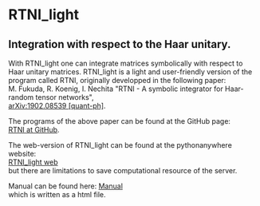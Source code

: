 # RTNI_light
## Integration with respect to the Haar unitary.

With RTNI_light one can integrate matrices symbolically with respect to Haar unitary matrices.
RTNI_light is a light and user-friendly version of the program called RTNI, originally developped in the following paper: <br/>
M. Fukuda, R. Koenig, I. Nechita "RTNI - A symbolic integrator for Haar-random tensor networks",<br/>
[arXiv:1902.08539 [quant-ph]](https://arxiv.org/abs/1902.08539).

The programs of the above paper can be found at the GitHub page:<br/>
[RTNI at GitHub](https://github.com/MotohisaFukuda/RTNI).

The web-version of RTNI_light can be found at the pythonanywhere website:<br/>
[RTNI_light web](https://motohisafukuda.pythonanywhere.com)<br/>
but there are limitations to save computational resource of the server.

Manual can be found here:
[Manual](manual.html)<br/>
which is written as a html file.
